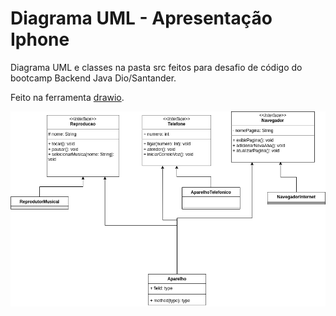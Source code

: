 # Diagrama UML - Apresentação Iphone

Diagrama UML e classes na pasta src feitos para desafio de código do bootcamp Backend Java Dio/Santander.

Feito na ferramenta [drawio](https://www.drawio.com/).

![Diagram](/uml-diagram-iphone.png)